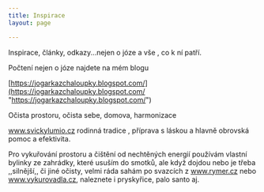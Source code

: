 ```yaml
---
title: Inspirace
layout: page

---
```

Inspirace, články, odkazy...nejen o józe a vše , co k ní patří.

Počtení nejen o józe najdete na mém blogu

[https://jogarkazchaloupky.blogspot.com/](https://jogarkazchaloupky.blogspot.com/ "https://jogarkazchaloupky.blogspot.com/")

Očista prostoru, očista sebe, domova, harmonizace

www.svickylumio.cz rodinná tradice , příprava s láskou a hlavně obrovská pomoc a efektivita.

Pro vykuřování prostoru a čištění od nechtěných energií používám vlastní bylinky ze zahrádky, které usuším do smotků, ale když dojdou nebo je třeba ,,silnější,, či jiné očisty, velmi ráda sahám po svazcích z www.rymer.cz nebo www.vykurovadla.cz, naleznete i pryskyřice, palo santo aj.